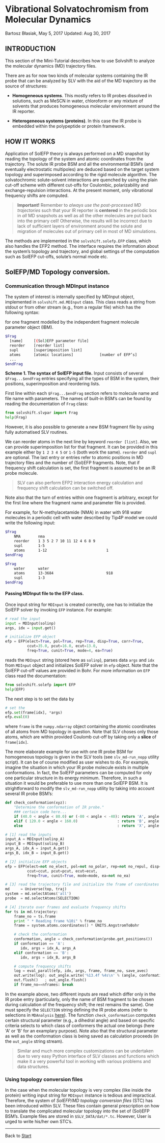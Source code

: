 Vibrational Solvatochromism from Molecular Dynamics
===================================================

Bartosz Błasiak, May 5, 2017  Updated: Aug 30, 2017

INTRODUCTION
------------

This section of the Mini-Tutorial describes how to use Solvshift
to analyze the molecular dynamics (MD) trajectory files. 

There are as for now two kinds of molecular systems containing
the IR probe that can be
analyzed by SLV with the aid of the MD trajectory as the source of
structures:

 - **Homogeneous systems**. This mostly refers to IR probes dissolved
   in solutions, such as MeSCN in water, chloroform or any mixture of solvents
   that produces homogeneous molecular environment around the IR reporter.

 - **Heterogeneous systems (proteins)**. In this case the IR probe is embedded
   within the polypeptide or protein framework.

HOW IT WORKS
------------

Application of SolEFP theory is always performed on a MD snapshot by reading 
the topology of the system and atomic coordinates from the trajectory. The solute IR probe
BSM and all the environmental BSM’s (and eventually electrostatic multipoles) are
deduced based on the target system topology and
superimposed according to the rigid molecule algorithm.
The solvatochromic solute-solvent interactions are quenched by using the plain cut-off scheme
with different cut-offs for Coulombic, polarizability and exchange-repulsion interactions.
At the present moment, only vibrational frequency shifts are computed.

> **Important!** Remember to *always use the post-processed MD trajectories* such that
> your IR reporter is **centered** in the periodic box in *all* MD snapshots as well
> as all the other molecules are put back into the primary cell! Otherwise,
> the results will be incorrect due to lack of sufficient layers of environment around the solute
> and migration of molecules out of primary cell
> in most of MD simulations.

The methods are implemented in the `solvshift.solefp.EFP` class, which also handles the EFP2 method.
The interface requires the information about the system’s topology and trajectory, and global settings of the computation
such as SolEFP cut-offs, solute’s normal mode etc.

## SolEFP/MD Topology conversion.

### Communication through MDInput instance

The system of interest is internally specified by MDInput object, implemented
in `solvshift.md.MDInput` class. This class reads a string from stdout or from other stream
(e.g., from a regular file) which has the following syntax:

for one fragment modelled by the
independent fragment molecule parameter object (IBM).
```sh
$Frag
  [name]     [(Sol)EFP parameter file]
  reorder    [reorder list]
  supl       [superimposition list]
  atoms      [atomic locations]            [number of EFP’s]
  ...
$endFrag
```
**Scheme 1. The syntax of SolEFP input file.** Input consists of several `$Frag...$endFrag` entries
specifying all the types of BSM in the system, their positions, superimposition and reordering lists.

First line within each `$Frag...$endFrag` section refers to molecule name and file name with parameters. 
The names of built-in BSM’s can be found by reading the documentation of `Frag` class:
```python
from solvshift.slvpar import Frag
help(Frag)
```
However, it is also possible to generate a new BSM fragment file
by using fully automatised SLV routines.

We can reorder atoms in the next line
by keyword `reorder [list]`. Also, we can provide 
superimposition list for that fragment. It can be
provided in this example either by `1 2 3 4 5`
or `1-5` (both work the same). `reorder` and `supl` are
optional. The last entry or entries refer to atomic positions in MD trajectory 
files and the number of
(Sol)EFP fragments. Note, that if frequency shift calculation is set, the first fragment
is assumed to be an IR probe molecule.

> SLV can also perform
> EFP2 interaction energy calculation and frequency shift calculation
> can be switched off.

Note also that the turn of entries within one fragment is
arbitrary, except for the first line where the fragment name and parameter file is provided.

For example, for N-methylacetamide (NMA) in water with 918 water molecules in a periodic cell
with water described by Tip4P model we could 
write the following input:

```sh
$Frag
    NMA        nma                                
    reorder    1 3 5 2 7 10 11 12 4 6 8 9
    supl       1-5
    atoms      1-12                           1
$endFrag                                          
                                                  
$Frag                                             
    water      water
    atoms      13-3684                        918
    supl       1-3
$endFrag
```

#### Passing MDInput file to the EFP class.

Once input string for `MDInput` is created correctly, one has to
initialize the SolEFP solver by invoking `EFP` instance. For example:

```python
# read the input
input = MDInput(solinp)
args, idx = input.get()

# initialize EFP object
efp = EFP(elect=True, pol=True, rep=True, disp=True, corr=True,
          ccut=35.0, pcut=16.0, ecut=13.0,
          freq=True, cunit=True, mode=4, ea=True)
```
reads the `MDInput` string (stored here as `solinp`), parses
data `args` and `idx` from `MDInput` object
and initializes SolEFP solver in `efp` object. Note that the SolEFP cut-off 
values are provided in Bohr. For more information on `EFP` class
read the documentation:
```python
from solvshift.solefp import EFP
help(EFP)
```

The next step is to set the data by
```python
# set the 
efp.set(frame[idx], *args)
efp.eval(0)
```
where `frame` is the `numpy.ndarray` object containing the atomic coordinates
of all atoms from MD topology in question. Note that SLV choses only those atoms,
which are within provided Coulomb cut-off by taking only a **slice** of `frame[idx]`.

The more elaborate example for use with one IR probe BSM for homogeneous topology
is given in the SLV tools (see `slv_md-run_nopp` utility script). It can be of course
modified as user wishes to do. For example, imagine the situation in which your IR probe
molecule exists in multiple conformations. In fact, the SolEFP parameters can be computed
for only one particular structure in its energy minimum. Therefore, in such a situation
it would be preferable to use more than one SolEFP BSM. It is strightforward to modify
the `slv_md-run_nopp` utility by taking into account several IR probe BSM’s:

```python
def check_conformation(xyz):
    "Determine the conformation of IR probe."
    ### certain code here...
    if (40.0 < angle < 80.0) or (-80 < angle < -40): return 'A', angle
    elif ( 120.0 < angle < 160.0)                  : return 'B', angle
    else                                           : return 'X', angle

# [1] read the inputs
input_A = MDInput(solinp_A)
input_B = MDInput(solinp_B)
args_A, idx_A = input_A.get()
args_B, idx_B = input_B.get()

# [2] initialize EFP objects
efp = EFP(elect=not no_elect, pol=not no_polar, rep=not no_repul, disp=not no_disp, corr=not no_correc,
          ccut=ccut, pcut=pcut, ecut=ecut,
          freq=True, cunit=True, mode=mode, ea=not no_ea)

# [3] read the trajectory file and initialize the frame of coordinates
md     = Universe(top, traj)
system = md.selectAtoms('all')
probe  = md.selectAtoms(SELECTION)

# [4] iterate over frames and evaluate frequency shifts
for ts in md.trajectory:
    frame_no = ts.frame
    print " * Reading frame %10i" % frame_no           
    frame = system.atoms.coordinates() * UNITS.AngstromToBohr

    # check the conformation
    conformation, angle = check_conformation(probe.get_positions())
    if conformation == 'A': 
       idx, args = idx_A, args_A
    elif conformation == 'B':
       idx, args = idx_B, args_B

    # compute frequency shifts
    log = eval_parall(efp, idx, args, frame, frame_no, save_avec)
    out.write(log); out_angle.write('%13.4f %4s\n' % (angle, conformation))
    out.flush()   ; out_angle.flush()
    if frame_no==nframes: break
```
In the example above, two different inputs are read which differ only in
the IR probe entry (particularly, only the name of BSM fragment to be chosen during calculation
of the frequency shift; the rest remains the same). 
One must specify the `SELECTION` string defining
the IR probe atoms (refer to selections in `MDAnalysis` [here](http://mda-test.readthedocs.io/en/test_readthedocs/documentation_pages/selections.html)). 
The function `check_conformation` computes certain
structural parameter (e.g., a dihedral angle) and based on specific criteria
selects to which class of conformers the actual one belongs (here 'A' or 'B'
for an examplary purpose). Note also that the structural parameter as well as the
conformation class is being saved as calculation proceeds (in the `out_angle` string stream).

> Similar and much more complex customizations can be undertaken due to very easy Python interface
> of SLV classes and functions which make it a very powerful tool in working with various problems
> and data structures.

### Using topology conversion files

In the case when the molecular topology is very complex (like inside the protein)
writing input string for `MDInput` instance is tedious and impractical.
Therefore, the system of *SolEFP/MD topology conversion files* (STC) has been introduced within SLV.
These files contain general prescription on how to translate the complicated molecular
topology into the set of (Sol)EFP BSM’s. Example files are stored in `$SLV_DATA/dat/*.tc`.
However, User is urged to write his/her own STC’s.



*******
Back to [Start](https://github.com/globulion/slv/tree/master/doc/tutor/README.md)


